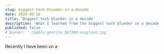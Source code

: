 ```yaml
---
slug: biggest-tech-blunder-in-a-decade
date: 2019-05-16
title: 'Biggest tech blunder in a decade'
description: 'What I learned from the biggest tech blunder in a decade'
published: false
# banner: './pablo-gentile-587380-unsplash.jpg'
---
```


Recently I have been on a
